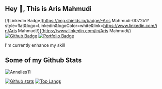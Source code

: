 ## Hey 👋, This is Aris Mahmudi

[![Linkedin Badge](https://img.shields.io/badge/-Aris Mahmudi-0072b1?style=flat&logo=Linkedin&logoColor=white&link=https://www.linkedin.com/in/Aris Mahmudi/)](https://www.linkedin.com/in/Aris Mahmudi/) [![Github Badge](https://img.shields.io/badge/-Annelies11-grey?style=flat&logo=github&logoColor=white&link=https://github.com/Annelies11/)](https://www.github.com/Annelies11/) [![Portfolio Badge](https://img.shields.io/badge/portfolio-web-blue?style=flat&link=arismahmudi.com/)](arismahmudi.com/) <p align='left'>I'm currently enhance my skill</p>
## Some of my Github Stats
<p align=left> <img src=https://komarev.com/ghpvc/?username=Annelies11 alt=Annelies11 /> </p>

[![Github stats](https://github-readme-stats.vercel.app/api?username=Annelies11&show_icons=true&include_all_commits=true)](https://github.com/Annelies11/github-readme-stats)
[![Top Langs](https://github-readme-stats.vercel.app/api/top-langs/?username=Annelies11&layout=compact)](https://github.com/Annelies11/github-readme-stats)
